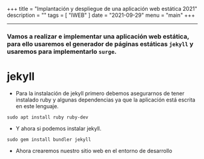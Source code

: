 +++
title = "Implantación y despliegue de una aplicación web estática 2021"
description = ""
tags = [
    "IWEB"
]
date = "2021-09-29"
menu = "main"
+++

---

### Vamos a realizar e implementar una aplicación web estática, para ello usaremos el generador de páginas estáticas `jekyll` y usaremos para implementarlo `surge`.

# **jekyll**

* Para la instalación de jekyll primero debemos asegurarnos de tener instalado ruby y algunas dependencias ya que la aplicación está escrita en este lenguaje.

~~~
sudo apt install ruby ruby-dev
~~~

* Y ahora si podemos instalar jekyll.

~~~
sudo gem install bundler jekyll
~~~

* Ahora crearemos nuestro sitio web en el entorno de desarrollo